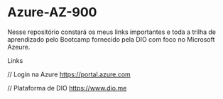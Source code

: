 # Azure-AZ-900

Nesse repositório constará os meus links importantes e toda a trilha de aprendizado pelo Bootcamp fornecido pela DIO com foco no Microsoft Azeure.


Links

// Login na Azure
https://portal.azure.com

// Plataforma de DIO
https://www.dio.me
